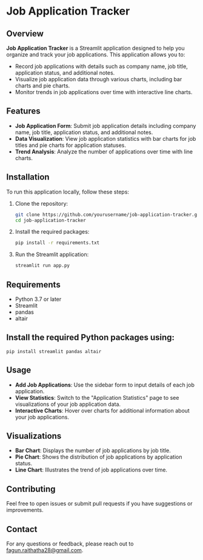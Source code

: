 # Job Application Tracker

## Overview

**Job Application Tracker** is a Streamlit application designed to help you organize and track your job applications. This application allows you to:

- Record job applications with details such as company name, job title, application status, and additional notes.
- Visualize job application data through various charts, including bar charts and pie charts.
- Monitor trends in job applications over time with interactive line charts.

## Features

- **Job Application Form**: Submit job application details including company name, job title, application status, and additional notes.
- **Data Visualization**: View job application statistics with bar charts for job titles and pie charts for application statuses.
- **Trend Analysis**: Analyze the number of applications over time with line charts.

## Installation

To run this application locally, follow these steps:

1. Clone the repository:
   ```bash
   git clone https://github.com/yourusername/job-application-tracker.git
   cd job-application-tracker

2. Install the required packages:
    ```bash
    pip install -r requirements.txt

3. Run the Streamlit application:
    ```bash
    streamlit run app.py

## Requirements
- Python 3.7 or later
- Streamlit
- pandas
- altair

## Install the required Python packages using:  
  ```pip install streamlit pandas altair```

## Usage

- **Add Job Applications**: Use the sidebar form to input details of each job application.
- **View Statistics**: Switch to the "Application Statistics" page to see visualizations of your job application data.
- **Interactive Charts**: Hover over charts for additional information about your job applications.

## Visualizations

- **Bar Chart**: Displays the number of job applications by job title.
- **Pie Chart**: Shows the distribution of job applications by application status.
- **Line Chart**: Illustrates the trend of job applications over time.

## Contributing

Feel free to open issues or submit pull requests if you have suggestions or improvements.

## Contact

For any questions or feedback, please reach out to fagun.raithatha28@gmail.com.
